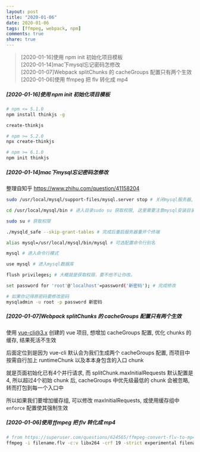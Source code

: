 ```yaml
---
layout: post
title: "2020-01-06"
date: 2020-01-06
tags: [ffmpeg, webpack, npm]
comments: true
share: true
---
```


> [2020-01-16]使用 npm init 初始化项目模板 <br>
> [2020-01-14]mac下mysql忘记密码怎修改 <br>
> [2020-01-07]Webpack splitChunks 的 cacheGroups 配置只有两个生效 <br>
> [2020-01-06]使用 ffmpeg 把 flv 转化成 mp4 <br>

##### [2020-01-16]使用 npm init 初始化项目模板

```bash
# npm <= 5.1.0
npm install thinkjs -g

create-thinkjs

# npm >= 5.2.0
npx create-thinkjs

# npm >= 6.1.0
npm init thinkjs
```

##### [2020-01-14]mac下mysql忘记密码怎修改

整理自知乎 https://www.zhihu.com/question/41158204 

```bash
sudo /usr/local/mysql/support-files/mysql.server stop # 关闭mysql服务器, 也可以在系统偏好里有个MySQL里关闭。

cd /usr/local/mysql/bin # 进入目录sudo su 获取权限, 这里需要注意mysql安装目录可能因版本原因不一致

sudo su # 获取权限

./mysqld_safe --skip-grant-tables # 完成后重启服务器重开个终端

alias mysql=/usr/local/mysql/bin/mysql # 可选配置命令行别名

mysql # 进入命令行模式

use mysql # 进入mysql数据库

flush privileges; # 大概就是获取权限，要不他不让你改。

set password for 'root'@'localhost'=password('新密码'); # 完成修改

# 如果你记得原密码要修改密码
mysqladmin -u root -p password 新密码
```

##### [2020-01-07]Webpack splitChunks 的 cacheGroups 配置只有两个生效

使用 vue-cli@3.x 创建的 vue 项目, 想增加 cacheGroups 配置, 优化 chunks 的缓存, 结果死活不生效

后面定位到是因为 vue-cli 默认会为我们生成两个 cacheGroups 配置, 而项目中按需自行加上 runtimeChunk 以及本本身包含的入口 chunk

就是页面初始化已有4个并行请求, 而 splitChunk.maxInitialRequests 默认配置是4, 所以超过4个初始 chunk 后, cacheGroups 中优先级最低的 chunk 会被忽略, 转而打包到每一个入口中

所以如果我们要增加缓存组, 可以修改 maxInitialRequests, 或使用缓存组中 `enforce` 配置使其强制生效

##### [2020-01-06]使用 ffmpeg 把 flv 转化成 mp4

```bash
# from https://superuser.com/questions/624565/ffmpeg-convert-flv-to-mp4-without-losing-quality
ffmpeg -i filename.flv -c:v libx264 -crf 19 -strict experimental filename.mp4
```

